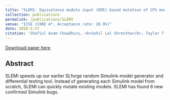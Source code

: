 ```yaml
---
title: "SLEMI: Equivalence modulo input (EMI) based mutation of CPS models for finding compiler bugs in Simulink."
collection: publications
permalink: /publications/SLEMI
venue: "ICSE (CORE A*, Acceptance rate: 20.9%)"
date: 2020-5-27
citation: 'Shafiul Azam Chowdhury, <b>Sohil Lal Shrestha</b>, Taylor T. Johnson and Christoph Csallner. "SLEMI: Equivalence modulo input (EMI) based mutation of CPS models for finding compiler bugs in Simulink." Proc. 42nd ACM/IEEE International Conference on Software Engineering (ICSE), 2020.'
---
```

[Download paper here](http://ranger.uta.edu/~csallner/papers/Chowdhury20SLEMI.pdf) 

## Abstract
SLEMI speeds up our earlier SLforge random Simulink-model generator and differential testing tool. Instead of generating each Simulink model from scratch, SLEMI can quickly mutate existing models. SLEMI has found 6 new confirmed Simulink bugs.
